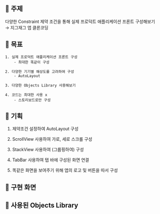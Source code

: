 ## 📌 주제
   다양한 Constraint 제약 조건을 통해 실제 프로덕트 애플리케이션 프론트 구성해보기 → 지그재그 앱 클론코딩
    
## 📌 목표

    1. 실제 프로덕트 애플리케이션 프론트 구성
        - 최대한 똑같이 구성
        
    2. 다양한 기기별 해상도를 고려하여 구성
        - AutoLayout
        
    3. 다양한 Objects Library 사용해보기
    
    4. 코드는 최대한 사용 x 
        - 스토리보드로만 구성
        

## 📌 기획 

1. 제약조건 설정하여 AutoLayout 구성

2. ScrollView 사용하여 가로, 세로 스크롤 구성

3. StackView 사용하여 (그룹핑하여) 구성

4. TabBar 사용하여 탭 바에 구성된 화면 연결

5. 똑같은 화면을 보여주기 위해 앱의 로고 및 버튼을 따서 구성

## 📌 구현 화면


## 📌 사용된 Objects Library

